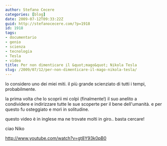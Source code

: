 ```yaml
---
author: Stefano Cecere
categories: [blog]
date: 2009-07-12T09:33:22Z
guid: http://stefanocecere.com/?p=1918
id: 1918
tags:
- documentario
- genio
- scienza
- tecnologia
- Tesla
- video
title: Per non dimenticare il &quot;mago&quot; Nikola Tesla
slug: /2009/07/12/per-non-dimenticare-il-mago-nikola-tesla/
---
```


lo considero uno dei miei miti. il più grande scienziato di tutti i tempi, probabilmente.
  
la prima volta che lo scoprii mi colpì (finalmente!) il suo anelito a condividere e indirizzare tutte le sue scoperte per il bene dell'umanità. e per questo fu osteggiato e morì in solitudine.

questo video è in inglese ma ne trovate molti in giro.. basta cercare!

ciao Niko

<http://www.youtube.com/watch?v=gt8Y93k0pB0>